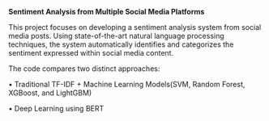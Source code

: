**Sentiment Analysis from Multiple Social Media Platforms**

This project focuses on developing a sentiment analysis system from social media posts. Using state-of-the-art natural language processing techniques, the system automatically identifies and categorizes the sentiment expressed within social media content.

The code compares two distinct approaches:

• Traditional TF-IDF + Machine Learning Models(SVM, Random Forest, XGBoost, and LightGBM)

• Deep Learning using BERT